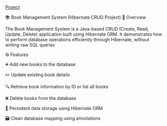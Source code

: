 [Project](https://github.com/PrachiMadhukarPatil12345/BookManagement_Hibernate)

📚 Book Management System (Hibernate CRUD Project)
🧩 Overview

The Book Management System is a Java-based CRUD (Create, Read, Update, Delete) application built using Hibernate ORM.
It demonstrates how to perform database operations efficiently through Hibernate, without writing raw SQL queries



⚙️ Features

➕ Add new books to the database

✏️ Update existing book details

🔍 Retrieve book information by ID or list all books

❌ Delete books from the database

💾 Persistent data storage using Hibernate ORM

🗃️ Clean database mapping using annotations
